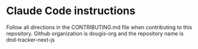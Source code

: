 # Claude Code instructions

Follow all directions in the CONTRIBUTING.md file when contributing to this repository.
Github organization is dougis-org and the repository name is dnd-tracker-next-js
